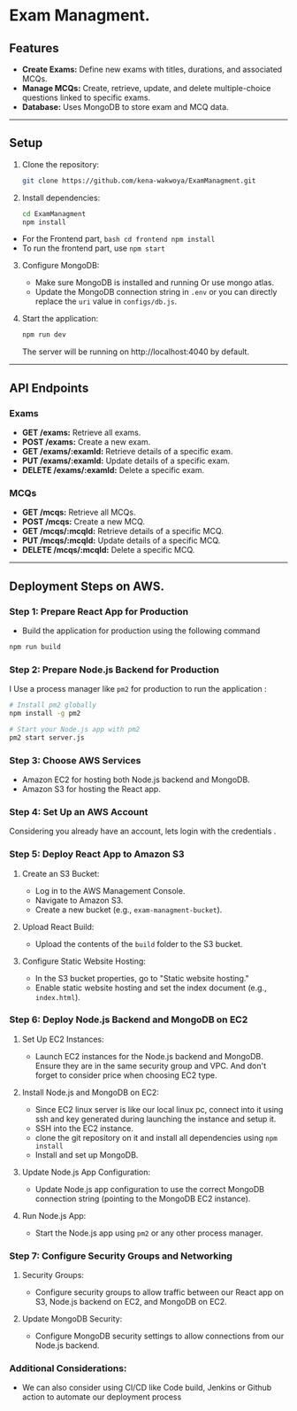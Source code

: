 
# Exam Managment.

## Features

- **Create Exams:** Define new exams with titles, durations, and associated MCQs.
- **Manage MCQs:** Create, retrieve, update, and delete multiple-choice questions linked to specific exams.
- **Database:** Uses MongoDB to store exam and MCQ data.

---

## Setup

1. Clone the repository:

   ```bash
   git clone https://github.com/kena-wakwoya/ExamManagment.git
   ```

2. Install dependencies:

   ```bash
   cd ExamManagment
   npm install
   ```
- For the Frontend part, ```bash cd frontend npm install```
- To run the frontend part, use `npm start`
3. Configure MongoDB:

   - Make sure MongoDB is installed and running Or use mongo atlas.
   - Update the MongoDB connection string in `.env` or you can directly replace the `uri` value in `configs/db.js`.

4. Start the application:

   ```bash
   npm run dev

   ```

   The server will be running on http://localhost:4040 by default.

---

## API Endpoints

### Exams

- **GET /exams:** Retrieve all exams.
- **POST /exams:** Create a new exam.
- **GET /exams/:examId:** Retrieve details of a specific exam.
- **PUT /exams/:examId:** Update details of a specific exam.
- **DELETE /exams/:examId:** Delete a specific exam.

### MCQs

- **GET /mcqs:** Retrieve all MCQs.
- **POST /mcqs:** Create a new MCQ.
- **GET /mcqs/:mcqId:** Retrieve details of a specific MCQ.
- **PUT /mcqs/:mcqId:** Update details of a specific MCQ.
- **DELETE /mcqs/:mcqId:** Delete a specific MCQ.

---

## Deployment Steps on AWS.

### Step 1: Prepare React App for Production
- Build the application for production using the following command

```bash
npm run build
```

### Step 2: Prepare Node.js Backend for Production

I Use a process manager like `pm2` for production to run the application :

```bash
# Install pm2 globally
npm install -g pm2

# Start your Node.js app with pm2
pm2 start server.js
```

### Step 3: Choose AWS Services

- Amazon EC2 for hosting both Node.js backend and MongoDB.
- Amazon S3 for hosting the React app.

### Step 4: Set Up an AWS Account

Considering you already have an account, lets login with the credentials .

### Step 5: Deploy React App to Amazon S3

1. Create an S3 Bucket:
   - Log in to the AWS Management Console.
   - Navigate to Amazon S3.
   - Create a new bucket (e.g., `exam-managment-bucket`).

2. Upload React Build:
   - Upload the contents of the `build` folder to the S3 bucket.

3. Configure Static Website Hosting:
   - In the S3 bucket properties, go to "Static website hosting."
   - Enable static website hosting and set the index document (e.g., `index.html`).

### Step 6: Deploy Node.js Backend and MongoDB on EC2

1. Set Up EC2 Instances:
   - Launch EC2 instances for the Node.js backend and MongoDB. Ensure they are in the same security group and VPC. And don't forget to consider price when choosing EC2 type.

2. Install Node.js and MongoDB on EC2:
   - Since EC2 linux server is like our local linux pc, connect into it using ssh and key generated during launching the instance and setup it.
   - SSH into the EC2 instance.
   - clone the git repository on it and install all dependencies using ` npm install `
   - Install and set up MongoDB.

3. Update Node.js App Configuration:
   - Update Node.js app configuration to use the correct MongoDB connection string (pointing to the MongoDB EC2 instance).

4. Run Node.js App:
   - Start the Node.js app using `pm2` or any other process manager.

### Step 7: Configure Security Groups and Networking

1. Security Groups:
   - Configure security groups to allow traffic between our React app on S3, Node.js backend on EC2, and MongoDB on EC2.

2. Update MongoDB Security:
   - Configure MongoDB security settings to allow connections from our Node.js backend.

### Additional Considerations:

- We can also consider using CI/CD like Code build, Jenkins or Github action to automate our deployment process


